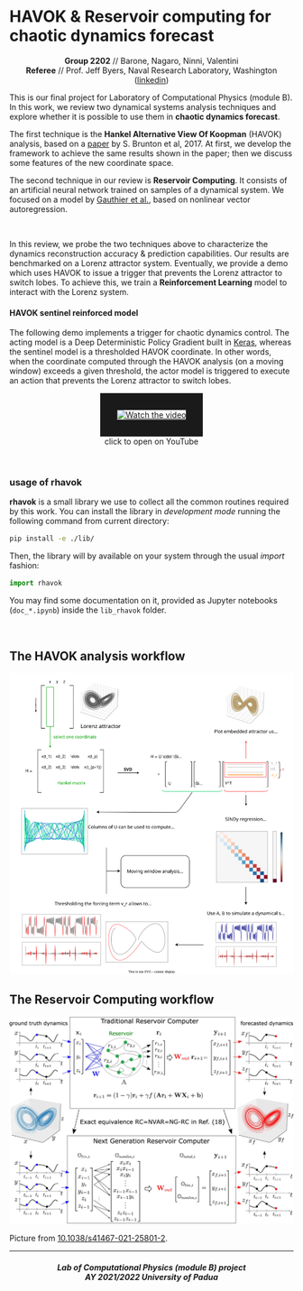 # HAVOK & Reservoir computing for chaotic dynamics forecast

<p align="center"><b>Group 2202</b> // Barone, Nagaro, Ninni, Valentini<br>
<b>Referee</b> // Prof. Jeff Byers, Naval Research Laboratory, Washington (<a href="https://www.linkedin.com/in/jeff-byers-8458969/">linkedin</a>)
</p>

This is our final project for Laboratory of Computational Physics (module B). In this work, we review two dynamical systems analysis techniques and explore whether it is possible to use them in **chaotic dynamics forecast**.

The first technique is the **Hankel Alternative View Of Koopman** (HAVOK) analysis, based on a [paper](https://www.nature.com/articles/s41467-017-00030-8) by S. Brunton et al, 2017. At first, we develop the framework to achieve the same results shown in the paper; then we discuss some features of the new coordinate space.

The second technique in our review is **Reservoir Computing**. It consists of an artificial neural network trained on samples of a dynamical system. We focused on a model by [Gauthier et al.](https://doi.org/10.1038/s41467-021-25801-2), based on nonlinear vector autoregression.

<br>

In this review, we probe the two techniques above to characterize the dynamics reconstruction accuracy & prediction capabilities. Our results are benchmarked on a Lorenz attractor system. Eventually, we provide a demo which uses HAVOK to issue a trigger that prevents the Lorenz attractor to switch lobes. To achieve this, we train a **Reinforcement Learning** model to interact with the Lorenz system.

#### HAVOK sentinel reinforced model

The following demo implements a trigger for chaotic dynamics control. The acting model is a Deep Deterministic Policy Gradient built in [Keras](https://keras.io/examples/rl/ddpg_pendulum/), whereas the sentinel model is a thresholded HAVOK coordinate. In other words, when the coordinate computed through the HAVOK analysis (on a moving window) exceeds a given threshold, the actor model is triggered to execute an action that prevents the Lorenz attractor to switch lobes.

<p align="center">
<a href="https://youtu.be/KdFz_q_qo3w" target="_blank">
 <img src="https://i3.ytimg.com/vi/KdFz_q_qo3w/maxresdefault.jpg" alt="Watch the video" width="440"  border="30" />
 <br>
 </a>
 click to open on YouTube
</p>

<br>

### usage of rhavok

**rhavok** is a small library we use to collect all the common routines required by this work. You can install the library in *development mode* running the following command from current directory:
```bash
pip install -e ./lib/
```
Then, the library will by available on your system through the usual *import* fashion:
```python
import rhavok
```
You may find some documentation on it, provided as Jupyter notebooks (`doc_*.ipynb`) inside the `lib_rhavok` folder.

<br>

## The HAVOK analysis workflow

![workflow_havok](./img/workflow_havok.svg)

## The Reservoir Computing workflow

![workflow_reservoir](./img/Gauthier_fig1.webp)

Picture from [10.1038/s41467-021-25801-2](https://doi.org/10.1038/s41467-021-25801-2).

***

<h5 align="center">Lab of Computational Physics (module B) project<br>AY 2021/2022 University of Padua</h5>

<p align="center">
  <img src="https://user-images.githubusercontent.com/62724611/166108149-7629a341-bbca-4a3e-8195-67f469a0cc08.png" alt="" height="70"/>
  &emsp;
  <img src="https://user-images.githubusercontent.com/62724611/166108076-98afe0b7-802c-4970-a2d5-bbb997da759c.png" alt="" height="70"/>
</p>

